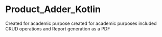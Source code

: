 # Product_Adder_Kotlin
Created for academic purpose
created for academic purposes included CRUD operations and Report generation as a PDF
